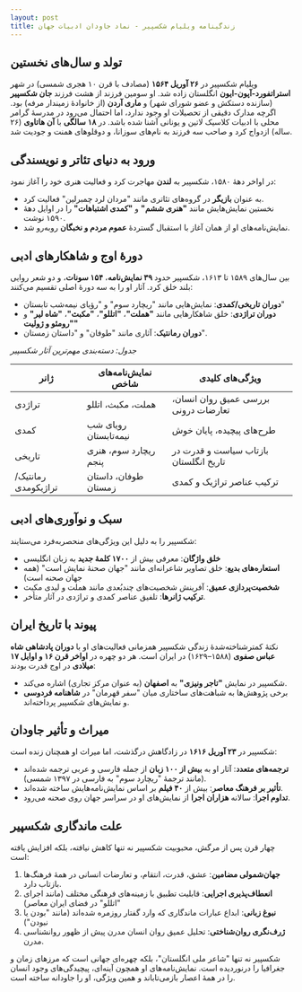 ```yaml
---
layout: post
title: زندگینامه ویلیام شکسپیر - نماد جاودان ادبیات جهان
---
```


## تولد و سال‌های نخستین
ویلیام شکسپیر در **۲۶ آوریل ۱۵۶۴** (مصادف با قرن ۱۰ هجری شمسی) در شهر **استراتفورد-آپون-ایون** انگلستان زاده شد. او سومین فرزند از هشت فرزند **جان شکسپیر** (سازنده دستکش و عضو شورای شهر) و **ماری آردن** (از خانوادۀ زمیندار مرفه) بود. اگرچه مدارک دقیقی از تحصیلات او وجود ندارد، اما احتمال می‌رود در مدرسۀ گرامر محلی با ادبیات کلاسیک لاتین و یونانی آشنا شده باشد. در **۱۸ سالگی** با **آن هاتاوی** (۲۶ ساله) ازدواج کرد و صاحب سه فرزند به نام‌های سوزانا، و دوقلوهای همنت و جودیت شد.

## ورود به دنیای تئاتر و نویسندگی
در اواخر دهۀ ۱۵۸۰، شکسپیر به **لندن** مهاجرت کرد و فعالیت هنری خود را آغاز نمود:
- به عنوان **بازیگر** در گروه‌های تئاتری مانند "مردان لرد چمبرلین" فعالیت کرد.
- نخستین نمایش‌هایش مانند **"هنری ششم"** و **"کمدی اشتباهات"** را در اوایل دهۀ ۱۵۹۰ نوشت.
- نمایش‌نامه‌های او از همان آغاز با استقبال گستردۀ **عموم مردم و نخبگان** روبه‌رو شد.

## دورۀ اوج و شاهکارهای ادبی
بین سال‌های ۱۵۸۹ تا ۱۶۱۳، شکسپیر حدود **۳۹ نمایش‌نامه**، **۱۵۴ سونات**، و دو شعر روایی بلند خلق کرد. آثار او را به سه دورۀ اصلی تقسیم می‌کنند:
- **دوران تاریخی/کمدی**: نمایش‌هایی مانند "ریچارد سوم" و "رؤیای نیمه‌شب تابستان"
- **دوران تراژدی**: خلق شاهکارهایی مانند **"هملت"**، **"اتللو"**، **"مکبث"**، **"شاه لیر"** و **"رومئو و ژولیت"**
- **دوران رمانتیک**: آثاری مانند "طوفان" و "داستان زمستان".

*جدول: دسته‌بندی مهم‌ترین آثار شکسپیر*

| **ژانر**       | **نمایش‌نامه‌های شاخص**       | **ویژگی‌های کلیدی**               |
|----------------|-----------------------------|----------------------------------|
| تراژدی        | هملت، مکبث، اتللو          | بررسی عمیق روان انسان، تعارضات درونی |
| کمدی          | رویای شب نیمه‌تابستان      | طرح‌های پیچیده، پایان خوش         |
| تاریخی        | ریچارد سوم، هنری پنجم       | بازتاب سیاست و قدرت در تاریخ انگلستان|
| رمانتیک/تراژیکومدی | طوفان، داستان زمستان       | ترکیب عناصر تراژیک و کمدی        |

## سبک و نوآوری‌های ادبی
شکسپیر را به دلیل این ویژگی‌های منحصربه‌فرد می‌ستایند:
- **خلق واژگان**: معرفی بیش از **۱۷۰۰ کلمۀ جدید** به زبان انگلیسی
- **استعاره‌های بدیع**: خلق تصاویر شاعرانه‌ای مانند "جهان صحنۀ نمایش است" (همه جهان صحنه است)
- **شخصیت‌پردازی عمیق**: آفرینش شخصیت‌های چندبُعدی مانند هملت و لیدی مکبث
- **ترکیب ژانرها**: تلفیق عناصر کمدی و تراژدی در آثار متأخر.

## پیوند با تاریخ ایران
نکتۀ کمترشناخته‌شدۀ زندگی شکسپیر همزمانی فعالیت‌های او با **دوران پادشاهی شاه عباس صفوی** (۱۵۸۸–۱۶۲۹) در ایران است. هر دو چهره در **اواخر قرن ۱۶ و اوایل ۱۷ میلادی** در اوج قدرت بودند:
- شکسپیر در نمایش **"تاجر ونیزی"** به **اصفهان** (به عنوان مرکز تجاری) اشاره می‌کند.
- برخی پژوهش‌ها به شباهت‌های ساختاری میان "سفر قهرمان" در **شاهنامه فردوسی** و نمایش‌های شکسپیر پرداخته‌اند.

## میراث و تأثیر جاودان
شکسپیر در **۲۳ آوریل ۱۶۱۶** در زادگاهش درگذشت، اما میراث او همچنان زنده است:
- **ترجمه‌های متعدد**: آثار او به **بیش از ۱۰۰ زبان** از جمله فارسی و عربی ترجمه شده‌اند (مانند ترجمۀ "ریچارد سوم" به فارسی در ۱۳۹۷ شمسی).
- **تأثیر بر فرهنگ معاصر**: بیش از **۴۰ فیلم** بر اساس نمایش‌نامه‌هایش ساخته شده‌اند.
- **تداوم اجرا**: سالانه **هزاران اجرا** از نمایش‌های او در سراسر جهان روی صحنه می‌رود.

## علت ماندگاری شکسپیر
چهار قرن پس از مرگش، محبوبیت شکسپیر نه تنها کاهش نیافته، بلکه افزایش یافته است:
1. **جهان‌شمولی مضامین**: عشق، قدرت، انتقام، و تعارضات انسانی در همۀ فرهنگ‌ها بازتاب دارد.
2. **انعطاف‌پذیری اجرایی**: قابلیت تطبیق با زمینه‌های فرهنگی مختلف (مانند اجرای "اتللو" در فضای ایران معاصر)
3. **نبوغ زبانی**: ابداع عبارات ماندگاری که وارد گفتار روزمره شده‌اند (مانند "بودن یا نبودن")
4. **ژرف‌نگری روان‌شناختی**: تحلیل عمیق روان انسان مدرن پیش از ظهور روانشناسی مدرن.

شکسپیر نه تنها "شاعر ملی انگلستان"، بلکه چهره‌ای جهانی است که مرزهای زمان و جغرافیا را درنوردیده است. نمایش‌نامه‌های او همچون آینه‌ای، پیچیدگی‌های وجود انسان را در همۀ اعصار بازمی‌تاباند و همین ویژگی، او را جاودانه ساخته است.

